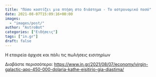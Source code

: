 ```yaml
---
title: "Πόσο κοστίζει μια πτήση στο διάστημα - Το αστρονομικό ποσό"
date: 2021-08-07T15:09:16+00:00
images:
  - "images/post/"
author: "AstroBot"
categories: ["Ειδήσεις"]
tags: ["in.gr"]
draft: false
---
```


Η εταιρεία άρχισε και πάλι τις πωλήσεις εισιτηρίων

Διαβάστε περισσότερα: https://www.in.gr/2021/08/07/economy/virgin-galactic-apo-450-000-dolaria-kathe-eisitirio-gia-diastima/
